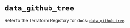 # `data_github_tree`

Refer to the Terraform Registory for docs: [`data_github_tree`](https://registry.terraform.io/providers/integrations/github/5.24.0/docs/data-sources/tree).
